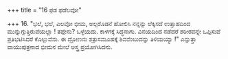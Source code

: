 +++
title = "16 ಫಡ ಫಡೆಲವೋ"

+++
16. "ಭಲೆ, ಭಲೆ, ಎಲವೋ ಭೀಮ, ಅಲ್ಪರೊಡನೆ ಹೋಲಿಸಿ ನನ್ನನ್ನು ಲೆಕ್ಕಿಸದೆ ಉತ್ಸಾಹದಿಂದ ಮುನ್ನುಗ್ಗುತ್ತಿರುವೆಯಲ್ಲಾ ! ತಪ್ಪೇನು? ಒಳ್ಳೆಯದು. ಕಾಳಗಕ್ಕೆ  ಸಿದ್ಧನಾಗು. ವಿನಯದಿಂದ ನಡೆದರೆ ಶರೀರವನ್ನೇ ಒಪ್ಪಿಸುವೆ ಪ್ರತಿಭಟಿಸಿದರೆ ಕೊಲ್ಲುವೆನು. ಈ ದ್ರೋಣನು ಶತ್ರುಸಮೂಹಕ್ಕೆ ಶಿವನೆಂಬುದನ್ನು ತಿಳಿಯಯ್ಯಾ !" ಎನ್ನುತ್ತಾ ವಾಯುಪುತ್ರನಾದ ಭೀಮನ ಮೇಲೆ ಅಸ್ತ್ರ ಪ್ರಯೋಗಿಸಿದನು.